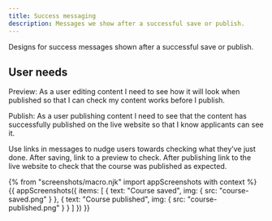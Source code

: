 ```yaml
---
title: Success messaging
description: Messages we show after a successful save or publish.
---
```

Designs for success messages shown after a successful save or publish.

## User needs

Preview: As a user editing content I need to see how it will look when published so that I can check my content works before I publish.

Publish: As a user publishing content I need to see that the content has successfully published on the live website so that I know applicants can see it.

Use links in messages to nudge users towards checking what they’ve just done. After saving, link to a preview to check. After publishing link to the live website to check that the course was published as expected.

{% from "screenshots/macro.njk" import appScreenshots with context %}
{{ appScreenshots({
  items: [
    {
      text: "Course saved",
      img: { src: "course-saved.png" }
    },
    {
      text: "Course published",
      img: { src: "course-published.png" }
    }
  ]
}) }}
